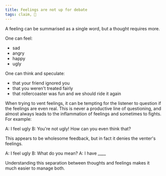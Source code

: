 ```yaml
---
title: Feelings are not up for debate
tags: claim, 🌱
---
```


A feeling can be summarised as a single word, but a thought requires more.

One can feel:
- sad
- angry
- happy
- ugly

One can think and speculate:
- that your friend ignored you
- that you weren't treated fairly
- that rollercoaster was fun and we should ride it again

When trying to vent feelings, it can be tempting for the listener to question if the feelings are even real. This is never a productive line of questioning, and almost always leads to the inflammation of feelings and sometimes to fights. For example:

A: I feel ugly
B: You're not ugly! How can you even think that?

This appears to be wholesome feedback, but in fact it denies the venter's feelings.

A: I feel ugly
B: What do you mean?
A: I have ____

Understanding this separation between thoughts and feelings makes it much easier to manage both.
